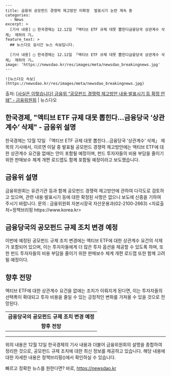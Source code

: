     ---
    title: 금융위 공모펀드 경쟁력 제고방안 미확정  발표시기 논란 계속 중
    categories:
      - News
    excerpt: >
      [기사 내용] □ 한국경제는 12.12일 「액티브 ETF 규제 대못 뽑힌다금융당국 상관계수 삭제」 제하의 기…
    feature_text: >
      ## 뉴스다오 실시간 뉴스 속보입니다.
    
      [기사 내용] □ 한국경제는 12.12일 「액티브 ETF 규제 대못 뽑힌다금융당국 상관계수 삭제」 제하의 기…
    image: 'https://newsdao.kr/res/images/meta/newsdao_breakingnews.jpg'
    ---
    
    ![뉴스다오 속보](https://newsdao.kr/res/images/meta/newsdao_breakingnews.jpg)

<p>출처: <a href="https://newsdao.kr/2791" rel="dofollow">[사실은 이렇습니다] 금융위 “공모펀드 경쟁력 제고방안 내용·발표시기 등 확정 안돼” - 금융위원회</a> | 뉴스다오</p>

<h2>한국경제, "액티브 ETF 규제 대못 뽑힌다…금융당국 ‘상관계수’ 삭제" - 금융위 설명</h2>

<p data-ke-size="size16">한국경제는 12월 12일 「액티브 ETF 규제 대못 뽑힌다…금융당국 ‘상관계수’ 삭제」 제목의 기사에서, 이르면 이달 중 발표될 공모펀드 경쟁력 제고방안에는 액티브 ETF에 대한 상관계수 요건을 없애는 안이 포함될 예정이며, 펀드 투자자들의 비용 부담을 줄이기 위한 판매보수 체계 개편 로드맵도 함께 포함될 예정이라고 보도했습니다.</p>

<h2 data-ke-size="size26">금융위 설명</h2>

<p data-ke-size="size16">금융위원회는 유관기관 등과 함께 공모펀드 경쟁력 제고방안에 관하여 다각도로 검토하고 있으며, 관련 내용·발표시기 등에 대한 확정된 사항은 없으니 보도에 신중을 기하여 주시기 바랍니다. 문의 : 금융위원회 자본시장국 자산운용과(02-2100-2663) <자료출처=정책브리핑 https://www.korea.kr></p>

<h2 data-ke-size="size26">금융당국의 공모펀드 규제 조치 변경 예정</h2>

<p data-ke-size="size16">이번에 예정된 공모펀드 규제 조치 변경에는 액티브 ETF에 대한 상관계수 요건의 삭제가 포함되어 있으며, 이는 투자자들에게 더 많은 투자 옵션을 제공할 수 있도록 하며, 또한 펀드 투자자들의 비용 부담을 줄이기 위한 판매보수 체계 개편 로드맵 또한 함께 고려될 예정이다.</p>

<h2 data-ke-size="size26">향후 전망</h2>

<p data-ke-size="size16">액티브 ETF에 대한 상관계수 요건을 없애는 조치가 이뤄지게 된다면, 이는 투자자들의 선택폭이 확대되고 투자 비용을 줄일 수 있는 긍정적인 변화를 가져올 수 있을 것으로 전망된다.</p>

<table>
  <tr>
    <td style="text-align: center; height: 17px;"><b>금융당국의 공모펀드 규제 조치 변경 예정</b></td>
  </tr>
  <tr>
    <td style="text-align: center; height: 17px;"><b>향후 전망</b></td>
  </tr>
</table>

<hr>

<p data-ke-size="size16">위의 내용은 12월 12일 한국경제의 기사 내용과 더불어 금융위원회의 설명을 종합하여 정리한 것으로, 공모펀드 규제 조치에 대한 최신 정보를 제공하고 있습니다. 해당 내용에 대한 자세한 내용은 정책브리핑()에서 확인하실 수 있습니다.</p> 

빠르고 정확한 뉴스를 원한다면? 바로, <a href="https://newsdao.kr" rel="dofollow">https://newsdao.kr</a>


    
